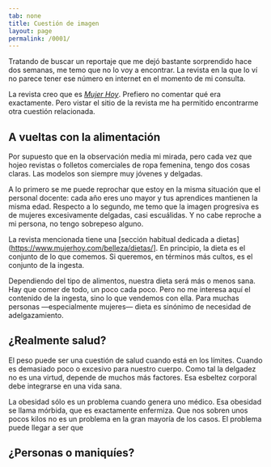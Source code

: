 ```yaml
---
tab: none
title: Cuestión de imagen
layout: page
permalink: /0001/
---
```


Tratando de buscar un reportaje que me dejó bastante sorprendido hace dos semanas, me temo que no lo voy a encontrar. La revista en la que lo ví no parece tener ese  número en internet en el momento de mi consulta.

La revista creo que es [_Mujer Hoy_](https://www.mujerhoy.com/revista/). Prefiero no comentar qué era exactamente. Pero vistar el sitio de la revista me ha permitido encontrarme otra cuestión relacionada.

## A vueltas con la alimentación

Por supuesto que en la observación media mi mirada, pero cada vez que hojeo revistas o folletos comerciales de ropa femenina, tengo dos cosas claras. Las modelos son siempre muy jóvenes y delgadas.

A lo primero se me puede reprochar que estoy en la misma situación que el personal docente: cada año eres uno mayor y tus aprendices mantienen la misma edad. Respecto a lo segundo, me temo que la imagen progresiva es de mujeres excesivamente delgadas, casi escuálidas. Y no cabe reproche a mi persona, no tengo sobrepeso alguno.

La revista mencionada tiene una [sección habitual dedicada a dietas](https://www.mujerhoy.com/belleza/dietas/]. En principio, la dieta es el conjunto de lo que comemos. Si queremos, en términos más cultos, es el conjunto de la ingesta.

Dependiendo del tipo de alimentos, nuestra dieta será más o menos sana. Hay que comer de todo, un poco cada poco. Pero no me interesa aquí el contenido de la ingesta, sino lo que vendemos con ella. Para muchas personas —especialmente mujeres— dieta es sinónimo de necesidad de adelgazamiento.

## ¿Realmente salud?

El peso puede ser una cuestión de salud cuando está en los límites. Cuando es demasiado poco o excesivo para nuestro cuerpo. Como tal la delgadez no es una virtud, depende de muchos más factores. Esa esbeltez corporal debe integrarse en una vida sana.

La obesidad sólo es un problema cuando genera uno médico. Esa obesidad se llama mórbida, que es exactamente enfermiza. Que nos sobren unos pocos kilos no es un problema en la gran mayoría de los casos. El problema puede llegar a ser que

## ¿Personas o maniquíes?

